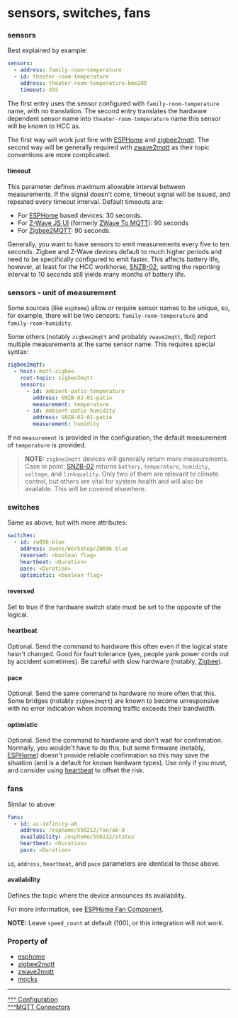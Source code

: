 sensors, switches, fans
==

### sensors

Best explained by example:
```yaml
sensors:
  - address: family-room-temperature
  - id: theater-room-temperature
    address: theater-room-temperature-bme280
    timeout: 45S
```

The first entry uses the sensor configured with `family-room-temperature` name, with no translation.
The second entry translates the hardware dependent sensor name into `theater-room-temperature` name this sensor will be known to HCC as.

The first way will work just fine with [ESPHome](https://esphome.io/) and [zigbee2mqtt](https://www.zigbee2mqtt.io/).
The second way will be generally required with [zwave2mqtt](https://github.com/zwave-js/zwave-js-ui) as their topic conventions are more complicated.

#### timeout
This parameter defines maximum allowable interval between measurements. If the signal doesn't come, timeout signal will be issued, and repeated every timeout interval. Default timeouts are:

* For [ESPHome](https://esphome.io/) based devices: 30 seconds.
* For [Z-Wave JS UI](https://github.com/zwave-js/zwave-js-ui#z-wave-js-ui) (formerly [ZWave To MQTT](https://github.com/OpenZWave/Zwave2Mqtt#zwave-to-mqtt)): 90 seconds
* For [Zigbee2MQTT](https://www.zigbee2mqtt.io/): 90 seconds.

Generally, you want to have sensors to emit measurements every five to ten seconds. 
Zigbee and Z-Wave devices default to much higher periods and need to be specifically configured to emit faster. 
This affects battery life, however, at least for the HCC workhorse, [SNZB-02](https://www.zigbee2mqtt.io/devices/SNZB-02.html), setting the reporting interval to 10 seconds still yields many months of battery life.

### sensors - unit of measurement

Some sources (like `esphome`) allow or require sensor names to be unique, so, for example, there will be two sensors: `family-room-temperature` and `family-room-humidity`.

Some others (notably `zigbee2mqtt` and probably `zwave2mqtt`, tbd) report multiple measurements at the same sensor name. This requires special syntax:

```yaml
zigbee2mqtt:
  - host: mqtt-zigbee
    root-topic: zigbee2mqtt
    sensors:
      - id: ambient-patio-temperature
        address: SNZB-02-01-patio
        measurement: temperature
      - id: ambient-patio-humidity
        address: SNZB-02-01-patio
        measurement: humidity
```

If no `measurement` is provided in the configuration, the default measurement of `temperature` is provided.

> **NOTE:** `zigbee2mqtt` devices will generally return more measurements. Case in point, [SNZB-02](https://www.zigbee2mqtt.io/devices/SNZB-02.html) returns `battery`, `temperature`, `humidity`, `voltage`, and `linkquality`. Only two of them are relevant to climate control, but others are vital for system health and will also be available. This will be covered elsewhere.

### switches
Same as above, but with more attributes:
```yaml
switches:
  - id: zw096-blue
    address: zwave/Workshop/ZW096-blue
    reversed: <boolean flag>
    heartbeat: <Duration>
    pace: <Duration>
    optimistic: <boolean flag>
```

#### reversed
Set to true if the hardware switch state must be set to the opposite of the logical.

#### heartbeat
Optional. Send the command to hardware this often even if the logical state hasn't changed. Good for fault tolerance (yes, people yank power cords out by accident sometimes). Be careful with slow hardware (notably, [Zigbee](./zigbee2mqtt.md)).

#### pace
Optional. Send the same command to hardware no more often that this. Some bridges (notably `zigbee2mqtt`) are known to become unresponsive with no error indication when incoming traffic exceeds their bandwidth.

#### optimistic
Optional. Send the command to hardware and don't wait for confirmation. Normally, you wouldn't have to do this, but some firmware (notably, [ESPHome](./esphome.md)) doesn't provide reliable confirmation so this may save the situation (and is a default for known hardware types). Use only if you must, and consider using [heartbeat](#heartbeat) to offset the risk.

### fans
Similar to above:
```yaml
fans:
  - id: ac-infinity-a6
    address: /esphome/550212/fan/a6-0
    availability: /esphome/550212/status
    heartbeat: <Duration>
    pace: <Duration>
```
`id`, `address`, `heartbeat`, and `pace` parameters are identical to those above.

#### availability
Defines the topic where the device announces its availability.

For more information, see [ESPHome Fan Component](https://esphome.io/components/fan/).

**NOTE:** Leave `speed_count` at default (100), or this integration will not work.

### Property of
* [esphome](./esphome.md)
* [zigbee2mqtt](./zigbee2mqtt.md)
* [zwave2mqtt](./zwave2mqtt.md)
* [mocks](./mocks.md)

---
[^^^ Configuration](./index.md)  
[^^^MQTT Connectors](./mqtt.md)
